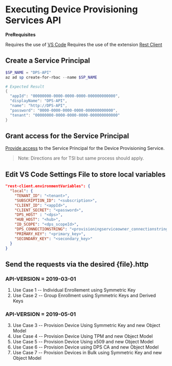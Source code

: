 # Executing Device Provisioning Services API

__PreRequisites__

Requires the use of [VS Code](https://code.visualstudio.com/)
Requires the use of the extension [Rest Client](https://marketplace.visualstudio.com/items?itemName=humao.rest-client)

## Create a Service Principal

```powershell
$SP_NAME = "DPS-API"
az ad sp create-for-rbac --name $SP_NAME

# Expected Result
{
  "appId": "00000000-0000-0000-0000-000000000000",
  "displayName": "DPS-API",
  "name": "http://DPS-API",
  "password": "0000-0000-0000-0000-000000000000",
  "tenant": "00000000-0000-0000-0000-000000000000"
}
```

## Grant access for the Service Principal

[Provide access](https://docs.microsoft.com/en-us/azure/time-series-insights/time-series-insights-data-access) to the Service Principal for the Device Provisioning Service.
>Note: Directions are for TSI but same process should apply.


## Edit VS Code Settings File to store local variables

```json
"rest-client.environmentVariables": {
  "local": {
    "TENANT_ID": "<tenant>",
    "SUBSCRIPTION_ID": "<subscription>",
    "CLIENT_ID": "<appId>",
    "CLIENT_SECRET": "<password>",
    "DPS_HOST" : "<dps>",
    "HUB_HOST": "<hub>",
    "ID_SCOPE": "<dps_scopeId>",
    "DPS_CONNECTIONSTRING": "<provisioningserviceowner_connectionstring>",
    "PRIMARY_KEY": "<primary_key>",
    "SECONDARY_KEY": "<secondary_key>"
  }
}
```
## Send the requests via the desired {file}.http

### API-VERSION = 2019-03-01

1. Use Case 1 -- Individual Enrollement using Symmetric Key
2. Use Case 2 -- Group Enrollment using Symmetric Keys and Derived Keys


### API-VERSION = 2019-05-01

3. Use Case 3 -- Provision Device Using Symmetric Key and new Object Model
4. Use Case 4 -- Provision Device Using TPM and new Object Model
5. Use Case 5 -- Provision Device Using x509 and new Object Model
6. Use Case 6 -- Provision Device using DPS CA and new Object Model
7. Use Case 7 -- Provision Devices in Bulk using Symmetric Key and new Object Model



